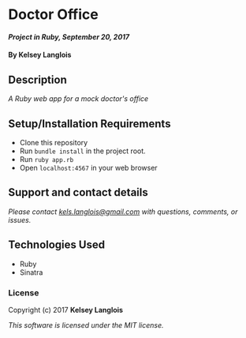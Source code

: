 # Doctor Office

#### _Project in Ruby, September 20, 2017_

#### By Kelsey Langlois

## Description

_A Ruby web app for a mock doctor's office_

## Setup/Installation Requirements

* Clone this repository
* Run ```bundle install``` in the project root.
* Run ```ruby app.rb```
* Open ```localhost:4567``` in your web browser

## Support and contact details

_Please contact [kels.langlois@gmail.com](mailto:kels.langlois@gmail.com) with questions, comments, or issues._

## Technologies Used

* Ruby
* Sinatra

### License

Copyright (c) 2017 **Kelsey Langlois**

*This software is licensed under the MIT license.*
